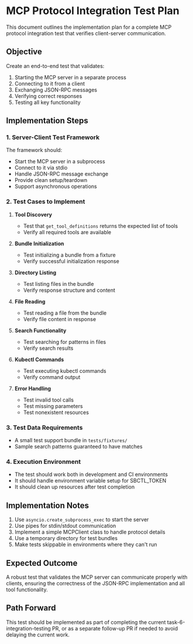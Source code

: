 # MCP Protocol Integration Test Plan

This document outlines the implementation plan for a complete MCP protocol integration test that verifies client-server communication.

## Objective

Create an end-to-end test that validates:
1. Starting the MCP server in a separate process
2. Connecting to it from a client
3. Exchanging JSON-RPC messages
4. Verifying correct responses
5. Testing all key functionality

## Implementation Steps

### 1. Server-Client Test Framework

The framework should:
- Start the MCP server in a subprocess
- Connect to it via stdio
- Handle JSON-RPC message exchange
- Provide clean setup/teardown
- Support asynchronous operations

### 2. Test Cases to Implement

1. **Tool Discovery**
   - Test that `get_tool_definitions` returns the expected list of tools
   - Verify all required tools are available

2. **Bundle Initialization**
   - Test initializing a bundle from a fixture
   - Verify successful initialization response

3. **Directory Listing**
   - Test listing files in the bundle
   - Verify response structure and content

4. **File Reading**
   - Test reading a file from the bundle
   - Verify file content in response

5. **Search Functionality**
   - Test searching for patterns in files
   - Verify search results

6. **Kubectl Commands**
   - Test executing kubectl commands
   - Verify command output

7. **Error Handling**
   - Test invalid tool calls
   - Test missing parameters
   - Test nonexistent resources

### 3. Test Data Requirements

- A small test support bundle in `tests/fixtures/`
- Sample search patterns guaranteed to have matches

### 4. Execution Environment

- The test should work both in development and CI environments
- It should handle environment variable setup for SBCTL_TOKEN
- It should clean up resources after test completion

## Implementation Notes

1. Use `asyncio.create_subprocess_exec` to start the server
2. Use pipes for stdin/stdout communication
3. Implement a simple MCPClient class to handle protocol details
4. Use a temporary directory for test bundles
5. Make tests skippable in environments where they can't run

## Expected Outcome

A robust test that validates the MCP server can communicate properly with clients, ensuring the correctness of the JSON-RPC implementation and all tool functionality.

## Path Forward

This test should be implemented as part of completing the current task-6-integration-testing PR, or as a separate follow-up PR if needed to avoid delaying the current work.
